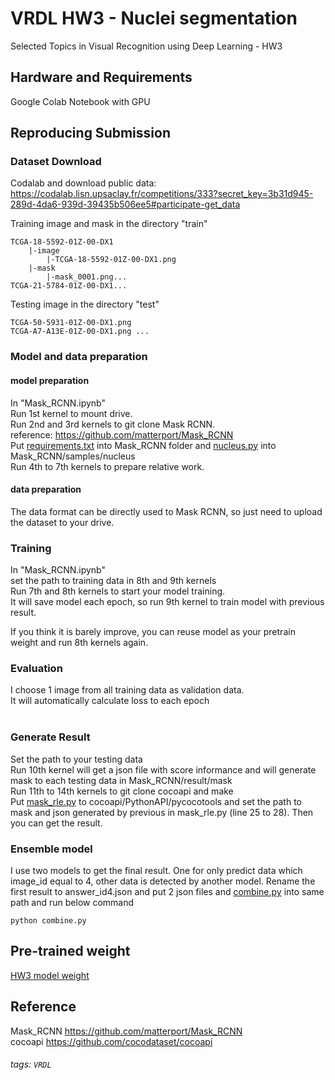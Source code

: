 # VRDL HW3 - Nuclei segmentation
Selected Topics in Visual Recognition using Deep Learning - HW3

## Hardware and Requirements
Google Colab Notebook with GPU

## Reproducing Submission

### Dataset Download
Codalab and download public data: <br>https://codalab.lisn.upsaclay.fr/competitions/333?secret_key=3b31d945-289d-4da6-939d-39435b506ee5#participate-get_data<br>

Training image and mask in the directory "train"
```
TCGA-18-5592-01Z-00-DX1
    |-image
        |-TCGA-18-5592-01Z-00-DX1.png
    |-mask
        |-mask_0001.png...
TCGA-21-5784-01Z-00-DX1...
```
Testing image in the directory "test"
```
TCGA-50-5931-01Z-00-DX1.png
TCGA-A7-A13E-01Z-00-DX1.png ...
```


### Model and data preparation
#### model preparation
In "Mask_RCNN.ipynb"<br>Run 1st kernel to mount drive.<br>Run 2nd and 3rd kernels to git clone Mask RCNN.<br>reference: https://github.com/matterport/Mask_RCNN<br>Put [requirements.txt](https://github.com/axde954e6/NYCU_VRDL/blob/main/HW3/requirements.txt) into Mask_RCNN folder and [nucleus.py](https://github.com/axde954e6/NYCU_VRDL/blob/main/HW3/nucleus.py) into Mask_RCNN/samples/nucleus<br>Run 4th to 7th kernels to prepare relative work.

#### data preparation
The data format can be directly used to Mask RCNN, so just need to upload the dataset to your drive.


### Training
In "Mask_RCNN.ipynb"<br>set the path to training data in 8th and 9th kernels<br>Run 7th and 8th kernels to start your model training.<br>It will save model each epoch, so run 9th kernel to train model with previous result.<br>

If you think it is barely improve, you can reuse model as your pretrain weight and run 8th kernels again.

### Evaluation
I choose 1 image from all training data as validation data.<br>It will automatically calculate loss to each epoch<br><br>

### Generate Result
Set the path to your testing data<br>Run 10th kernel will get a json file with score informance and will generate mask to each testing data in Mask_RCNN/result/mask<br>Run 11th to 14th kernels to git clone cocoapi and make<br>Put [mask_rle.py](https://github.com/axde954e6/NYCU_VRDL/blob/main/HW3/mask_rle.py) to cocoapi/PythonAPI/pycocotools and set the path to mask and json generated by previous in mask_rle.py (line 25 to 28). Then you can get the result.

### Ensemble model
I use two models to get the final result. One for only predict data which image_id equal to 4, other data is detected by another model. Rename the first result to answer_id4.json and put 2 json files and [combine.py](https://github.com/axde954e6/NYCU_VRDL/blob/main/HW3/combine.py) into same path and run below command
```
python combine.py
```

## Pre-trained weight
[HW3 model weight]()

## Reference
Mask_RCNN https://github.com/matterport/Mask_RCNN <br>
cocoapi https://github.com/cocodataset/cocoapi


###### tags: `VRDL`
